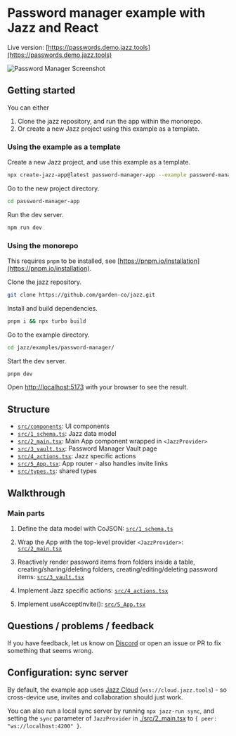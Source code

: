 # Password manager example with Jazz and React

Live version: [https://passwords.demo.jazz.tools](https://passwords.demo.jazz.tools)

![Password Manager Screenshot](demo.png "Screenshot")

## Getting started

You can either
1. Clone the jazz repository, and run the app within the monorepo.
2. Or create a new Jazz project using this example as a template.


### Using the example as a template

Create a new Jazz project, and use this example as a template.
```bash
npx create-jazz-app@latest password-manager-app --example password-manager
```

Go to the new project directory.
```bash
cd password-manager-app
```

Run the dev server.
```bash
npm run dev
```

### Using the monorepo

This requires `pnpm` to be installed, see [https://pnpm.io/installation](https://pnpm.io/installation).

Clone the jazz repository.
```bash
git clone https://github.com/garden-co/jazz.git
```

Install and build dependencies.
```bash
pnpm i && npx turbo build
```

Go to the example directory.
```bash
cd jazz/examples/password-manager/
```

Start the dev server.
```bash
pnpm dev
```

Open [http://localhost:5173](http://localhost:5173) with your browser to see the result.

## Structure

- [`src/components`](./src/components/): UI components
- [`src/1_schema.ts`](./src/1_schema.ts): Jazz data model
- [`src/2_main.tsx`](./src/2_main.tsx): Main App component wrapped in `<JazzProvider>`
- [`src/3_vault.tsx`](./src/3_vault.tsx): Password Manager Vault page
- [`src/4_actions.tsx`](./src/4_actions.tsx): Jazz specific actions
- [`src/5_App.tsx`](./src/5_App.tsx): App router - also handles invite links
- [`src/types.ts`](./src/types.ts): shared types

## Walkthrough

### Main parts

1. Define the data model with CoJSON: [`src/1_schema.ts`](./src/1_schema.ts)

2. Wrap the App with the top-level provider `<JazzProvider>`: [`src/2_main.tsx`](./src/2_main.tsx)

3. Reactively render password items from folders inside a table, creating/sharing/deleting folders, creating/editing/deleting password items: [`src/3_vault.tsx`](./src/3_vault.tsx)

4. Implement Jazz specific actions: [`src/4_actions.tsx`](./src/4_actions.tsx)

5. Implement useAcceptInvite(): [`src/5_App.tsx`](./src/5_App.tsx)

## Questions / problems / feedback

If you have feedback, let us know on [Discord](https://discord.gg/utDMjHYg42) or open an issue or PR to fix something that seems wrong.

## Configuration: sync server

By default, the example app uses [Jazz Cloud](https://jazz.tools/cloud) (`wss://cloud.jazz.tools`) - so cross-device use, invites and collaboration should just work.

You can also run a local sync server by running `npx jazz-run sync`, and setting the `sync` parameter of `JazzProvider` in [./src/2_main.tsx](./src/2_main.tsx) to `{ peer: "ws://localhost:4200" }`.
